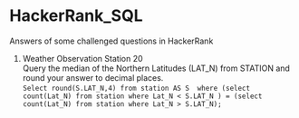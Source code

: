 # HackerRank_SQL
Answers of some challenged questions in HackerRank
1. Weather Observation Station 20 <br>
Query the median of the Northern Latitudes (LAT_N) from STATION and round your answer to  decimal places.<br>
`Select round(S.LAT_N,4) from station AS S 
where (select count(Lat_N) from station where Lat_N < S.LAT_N ) = (select count(Lat_N) from station where Lat_N > S.LAT_N);`
